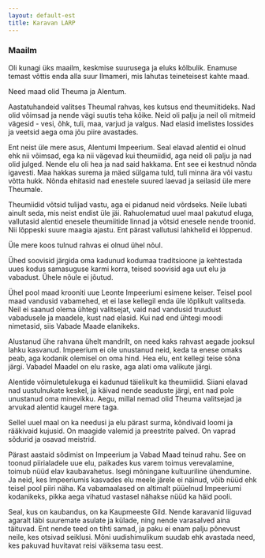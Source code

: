 ```yaml
---
layout: default-est
title: Karavan LARP
---
```

### Maailm

Oli kunagi üks maailm, keskmise suurusega ja eluks kõlbulik. Enamuse temast võttis enda alla suur Ilmameri, mis lahutas teineteisest kahte maad.

Need maad olid Theuma ja Alentum.

Aastatuhandeid valitses Theumal rahvas, kes kutsus end theumiitideks. Nad olid võimsad ja nende vägi suutis teha kõike. Neid oli palju ja neil oli mitmeid vägesid - vesi, õhk, tuli, maa, varjud ja valgus. Nad elasid imelistes lossides ja veetsid aega oma jõu piire avastades.

Ent neist üle mere asus, Alentumi Impeerium. Seal elavad alentid ei olnud ehk nii võimsad, ega ka nii vägevad kui theumiidid, aga neid oli palju ja nad olid julged. Nende elu oli hea ja nad said hakkama. Ent see ei kestnud nõnda igavesti. Maa hakkas surema ja mäed sülgama tuld, tuli minna ära või vastu võtta hukk. Nõnda ehitasid nad enestele suured laevad ja seilasid üle mere Theumale.

Theumiidid võtsid tulijad vastu, aga ei pidanud neid võrdseks. Neile lubati ainult seda, mis neist endist üle jäi. Rahuolematud uuel maal pakutud eluga, vallutasid alentid enesele theumiitide linnad ja võtsid enesele nende troonid. Nii lõppeski suure maagia ajastu. Ent pärast vallutusi lahkhelid ei lõppenud.

Üle mere koos tulnud rahvas ei olnud ühel nõul.

Ühed soovisid järgida oma kadunud kodumaa traditsioone ja kehtestada uues kodus samasuguse karmi korra, teised soovisid aga uut elu ja vabadust. Ühele nõule ei jõutud.

Ühel pool maad krooniti uue Leonte Impeeriumi esimene keiser. Teisel pool maad vandusid vabamehed, et ei lase kellegil enda üle lõplikult valitseda. Neil ei saanud olema ühtegi valitsejat, vaid nad vandusid truudust vabadusele ja maadele, kust nad elasid. Kui nad end ühtegi moodi nimetasid, siis Vabade Maade elanikeks.

Alustanud ühe rahvana ühelt mandrilt, on need kaks rahvast aegade jooksul lahku kasvanud. Impeerium ei ole unustanud neid, keda ta enese omaks peab, aga kodanik olemisel on oma hind. Hea elu, ent kellegi teise sõna järgi. Vabadel Maadel on elu raske, aga alati oma valikute järgi.

Alentide võimuletulekuga ei kadunud täielikult ka theumiidid. Siiani elavad nad uustulnukate keskel, ja käivad nende seaduste järgi, ent nad pole unustanud oma minevikku. Aegu, millal nemad olid Theuma valitsejad ja arvukad alentid kaugel mere taga.

Sellel uuel maal on ka needusi ja elu pärast surma, kõndivaid loomi ja rääkivaid kujusid. On maagide valemid ja preestrite palved. On vaprad sõdurid ja osavad meistrid.

Pärast aastaid sõdimist on Impeerium ja Vabad Maad teinud rahu. See on toonud piirialadele uue elu, paikades kus varem toimus verevalamine, toimub nüüd elav kaubavahetus. Isegi mõningane kultuuriline ühendumine. Ja neid, kes Impeeriumis kasvades elu meele järele ei näinud, võib nüüd ehk teisel pool piiri näha. Ka vabamaalased on altimalt püüelnud Impeeriumi kodanikeks, pikka aega vihatud vastasel nähakse nüüd ka häid pooli.

Seal, kus on kaubandus, on ka Kaupmeeste Gild. Nende karavanid liiguvad agaralt läbi suuremate asulate ja külade, ning nende varasalved aina täituvad. Ent nende teed on tihti samad, ja paku ei enam palju põnevust neile, kes otsivad seiklusi. Mõni uudishimulikum suudab ehk avastada need, kes pakuvad huvitavat reisi väiksema tasu eest.